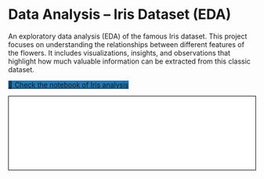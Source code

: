 # Data Analysis – Iris Dataset (EDA)

An exploratory data analysis (EDA) of the famous Iris dataset. This project focuses on understanding the relationships between different features of the flowers. It includes visualizations, insights, and observations that highlight how much valuable information can be extracted from this classic dataset.



<a href="https://github.com/KamilSemczuk13/notebooks_to_portfolio/blob/main/Data_Analysis/iris.ipynb" 
     class="md-button md-button--primary" 
     style="background-color: #1f77b4;">
    📘 Check the notebook of Iris analysis
</a>

<iframe
    id="content"
    src="iris.html"
    width="100%"
    style="border:1px solid black;overflow:hidden;"
></iframe>
<script>
function resizeIframeToFitContent(iframe) {
    iframe.style.height = (iframe.contentWindow.document.documentElement.scrollHeight + 50) + "px";
    iframe.contentDocument.body.style["overflow"] = 'hidden';
}
window.addEventListener('load', function() {
    var iframe = document.getElementById('content');
    resizeIframeToFitContent(iframe);
});
window.addEventListener('resize', function() {
    var iframe = document.getElementById('content');
    resizeIframeToFitContent(iframe);
});
</script>
